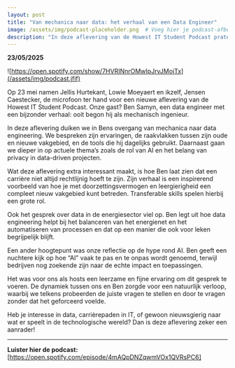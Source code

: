 ```yaml
---
layout: post
title: "Van mechanica naar data: het verhaal van een Data Engineer"
image: /assets/img/podcast-placeholder.png  # Voeg hier je podcast-afbeelding toe
description: "In deze aflevering van de Howest IT Student Podcast praten we met Ben Samyn over zijn unieke carrièrepad van mechanisch ingenieur naar data engineer."
---
```


**23/05/2025**

![https://open.spotify.com/show/7HVRINnrOMwIpJrvJMojTx](/assets/img/podcast.jfif)

Op 23 mei namen Jellis Hurtekant, Lowie Moeyaert en ikzelf, Jensen Caestecker, de microfoon ter hand voor een nieuwe aflevering van de Howest IT Student Podcast. Onze gast? Ben Samyn, een data engineer met een bijzonder verhaal: ooit begon hij als mechanisch ingenieur.

In deze aflevering duiken we in Bens overgang van mechanica naar data engineering. We bespreken zijn ervaringen, de raakvlakken tussen zijn oude en nieuwe vakgebied, en de tools die hij dagelijks gebruikt. Daarnaast gaan we dieper in op actuele thema’s zoals de rol van AI en het belang van privacy in data-driven projecten.

Wat deze aflevering extra interessant maakt, is hoe Ben laat zien dat een carrière niet altijd rechtlijnig hoeft te zijn. Zijn verhaal is een inspirerend voorbeeld van hoe je met doorzettingsvermogen en leergierigheid een compleet nieuw vakgebied kunt betreden. Transferable skills spelen hierbij een grote rol.

Ook het gesprek over data in de energiesector viel op. Ben legt uit hoe data engineering helpt bij het balanceren van het energienet en het automatiseren van processen en dat op een manier die ook voor leken begrijpelijk blijft.

Een ander hoogtepunt was onze reflectie op de hype rond AI. Ben geeft een nuchtere kijk op hoe “AI” vaak te pas en te onpas wordt genoemd, terwijl bedrijven nog zoekende zijn naar de echte impact en toepassingen.

Het was voor ons als hosts een leerzame en fijne ervaring om dit gesprek te voeren. De dynamiek tussen ons en Ben zorgde voor een natuurlijk verloop, waarbij we telkens probeerden de juiste vragen te stellen en door te vragen zonder dat het geforceerd voelde.

Heb je interesse in data, carrièrepaden in IT, of gewoon nieuwsgierig naar wat er speelt in de technologische wereld? Dan is deze aflevering zeker een aanrader!

---

**Luister hier de podcast:** [https://open.spotify.com/episode/4mAQpDNZqwmVOx1QVRsPC6]
